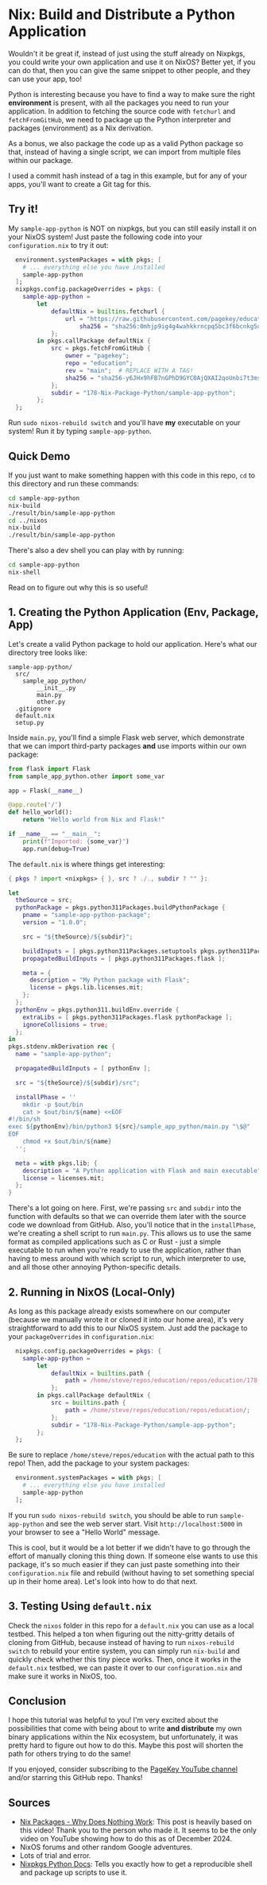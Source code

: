 # Nix: Build and Distribute a Python Application

Wouldn't it be great if, instead of just using the stuff already on Nixpkgs, you could write your own application and use it on NixOS? Better yet, if you can do that, then you can give the same snippet to other people, and they can use your app, too!

Python is interesting because you have to find a way to make sure the right **environment** is present, with all the packages you need to run your application. In addition to fetching the source code with `fetchurl` and `fetchFromGitHub`, we need to package up the Python interpreter and packages (environment) as a Nix derivation.

As a bonus, we also package the code up as a valid Python package so that, instead of having a single script, we can import from multiple files within our package.

I used a commit hash instead of a tag in this example, but for any of your apps, you'll want to create a Git tag for this.

## Try it!

My `sample-app-python` is NOT on nixpkgs, but you can still easily install it on your NixOS system! Just paste the following code into your `configuration.nix` to try it out:

```nix
  environment.systemPackages = with pkgs; [
    # ... everything else you have installed
    sample-app-python
  ];
  nixpkgs.config.packageOverrides = pkgs: {
    sample-app-python = 
        let
            defaultNix = builtins.fetchurl {
                url = "https://raw.githubusercontent.com/pagekey/education/refs/heads/main/178-Nix-Package-Python/sample-app-python/default.nix";
                    sha256 = "sha256:0mhjp9ig4g4wahkkrncpq5bc3f6bcnkg5qpa54dsyp0r3s669hbz";
            };
        in pkgs.callPackage defaultNix {
            src = pkgs.fetchFromGitHub {
                owner = "pagekey";
                repo = "education";
                rev = "main";  # REPLACE WITH A TAG!
                sha256 = "sha256-y6JHx9hFB7nGPhD9GYC0AjQXAI2qoUnbi7t3ms7p924=";
            };
            subdir = "178-Nix-Package-Python/sample-app-python";
        };
  };
```

Run `sudo nixos-rebuild switch` and you'll have **my** executable on your system! Run it by typing `sample-app-python`.


## Quick Demo

If you just want to make something happen with this code in this repo, `cd` to this directory and run these commands:

```bash
cd sample-app-python
nix-build
./result/bin/sample-app-python
cd ../nixos
nix-build
./result/bin/sample-app-python
```

There's also a dev shell you can play with by running:

```bash
cd sample-app-python
nix-shell
```

Read on to figure out why this is so useful!

## 1. Creating the Python Application (Env, Package, App)

Let's create a valid Python package to hold our application. Here's what our directory tree looks like:

```
sample-app-python/
  src/
    sample_app_python/
        __init__.py
        main.py
        other.py
  .gitignore
  default.nix
  setup.py
```

Inside `main.py`, you'll find a simple Flask web server, which demonstrate that we can import third-party packages **and** use imports within our own package:

```python
from flask import Flask
from sample_app_python.other import some_var

app = Flask(__name__)

@app.route('/')
def hello_world():
    return "Hello world from Nix and Flask!"

if __name__ == "__main__":
    print(f"Imported: {some_var}")
    app.run(debug=True)
```

The `default.nix` is where things get interesting:

```nix
{ pkgs ? import <nixpkgs> { }, src ? ./., subdir ? "" }:

let
  theSource = src;
  pythonPackage = pkgs.python311Packages.buildPythonPackage {
    pname = "sample-app-python-package";
    version = "1.0.0";

    src = "${theSource}/${subdir}";

    buildInputs = [ pkgs.python311Packages.setuptools pkgs.python311Packages.wheel ];
    propagatedBuildInputs = [ pkgs.python311Packages.flask ];

    meta = {
      description = "My Python package with Flask";
      license = pkgs.lib.licenses.mit;
    };
  };
  pythonEnv = pkgs.python311.buildEnv.override {
    extraLibs = [ pkgs.python311Packages.flask pythonPackage ];
    ignoreCollisions = true;
  };
in
pkgs.stdenv.mkDerivation rec {
  name = "sample-app-python";

  propagatedBuildInputs = [ pythonEnv ];

  src = "${theSource}/${subdir}/src";

  installPhase = ''
    mkdir -p $out/bin
    cat > $out/bin/${name} <<EOF
#!/bin/sh
exec ${pythonEnv}/bin/python3 ${src}/sample_app_python/main.py "\$@"
EOF
    chmod +x $out/bin/${name}
  '';

  meta = with pkgs.lib; {
    description = "A Python application with Flask and main executable";
    license = licenses.mit;
  };
}
```

There's a lot going on here. First, we're passing `src` and `subdir` into the function with defaults so that we can override them later with the source code we download from GitHub. Also, you'll notice that in the `installPhase`, we're creating a shell script to run `main.py`. This allows us to use the same format as compiled applications such as C or Rust - just a simple executable to run when you're ready to use the application, rather than having to mess around with which script to run, which interpreter to use, and all those other annoying Python-specific details.


## 2. Running in NixOS (Local-Only)

As long as this package already exists somewhere on our computer (because we manually wrote it or cloned it into our home area), it's very straightforward to add this to our NixOS system. Just add the package to your `packageOverrides` in `configuration.nix`:

```nix
  nixpkgs.config.packageOverrides = pkgs: {
    sample-app-python = 
        let
            defaultNix = builtins.path {
                path = /home/steve/repos/education/repos/education/178-Nix-Package-Python/sample-app-python/;
            };
        in pkgs.callPackage defaultNix {
            src = builtins.path {
                path = /home/steve/repos/education/repos/education/;
            };
            subdir = "178-Nix-Package-Python/sample-app-python";
        };
  };
```

Be sure to replace `/home/steve/repos/education` with the actual path to this repo! Then, add the package to your system packages:

```nix
  environment.systemPackages = with pkgs; [
    # ... everything else you have installed
    sample-app-python
  ];
```

If you run `sudo nixos-rebuild switch`, you should be able to run `sample-app-python` and see the web server start. Visit `http://localhost:5000` in your browser to see a "Hello World" message.

This is cool, but it would be a lot better if we didn't have to go through the effort of manually cloning this thing down. If someone else wants to use this package, it's so much easier if they can just paste something into their `configuration.nix` file and rebuild (without having to set something special up in their home area). Let's look into how to do that next.


## 3. Testing Using `default.nix`

Check the `nixos` folder in this repo for a `default.nix` you can use as a local testbed. This helped a ton when figuring out the nitty-gritty details of cloning from GitHub, because instead of having to run `nixos-rebuild switch` to rebuild your entire system, you can simply run `nix-build` and quickly check whether this tiny piece works. Then, once it works in the `default.nix` testbed, we can paste it over to our `configuration.nix` and make sure it works in NixOS, too.


## Conclusion

I hope this tutorial was helpful to you! I'm very excited about the possibilities that come with being about to write **and distribute** my own binary applications within the Nix ecosystem, but unfortunately, it was pretty hard to figure out how to do this. Maybe this post will shorten the path for others trying to do the same!

If you enjoyed, consider subscribing to the [PageKey YouTube channel](https://youtube.com/@PageKey) and/or starring this GitHub repo. Thanks!


## Sources

- [Nix Packages - Why Does Nothing Work](https://www.youtube.com/watch?v=CqFcl4BmbN4): This post is heavily based on this video! Thank you to the person who made it. It seems to be the only video on YouTube showing how to do this as of December 2024.
- NixOS forums and other random Google adventures.
- Lots of trial and error.
- [Nixpkgs Python Docs](https://github.com/NixOS/nixpkgs/blob/master/doc/languages-frameworks/python.section.md#running-python-scripts-and-using-nix-shell-as-shebang-running-python-scripts-and-using-nix-shell-as-shebang): Tells you exactly how to get a reproducible shell and package up scripts to use it.

